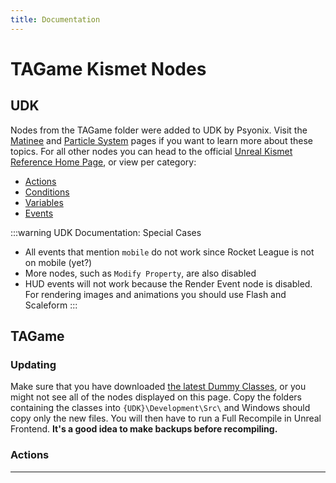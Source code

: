```yaml
---
title: Documentation
---
```

# TAGame Kismet Nodes

## UDK

Nodes from the TAGame folder were added to UDK by Psyonix. Visit the [Matinee](../udk/17_matinee) and [Particle System](../udk/11_details.html#particle-systems) pages if you want to learn more about these topics. For all other nodes you can head to the official [Unreal Kismet Reference Home Page](https://docs.unrealengine.com/udk/Three/KismetReference.html#Unreal%20Kismet%20Reference), or view per category:

- [Actions](https://docs.unrealengine.com/udk/Three/KismetReference.html#Actions)
- [Conditions](https://docs.unrealengine.com/udk/Three/KismetReference.html#Conditions)
- [Variables](https://docs.unrealengine.com/udk/Three/KismetReference.html#Variables)
- [Events](https://docs.unrealengine.com/udk/Three/KismetReference.html#Events)

:::warning UDK Documentation: Special Cases

- All events that mention `mobile` do not work since Rocket League is not on mobile (yet?)
- More nodes, such as `Modify Property`, are also disabled
- HUD events will not work because the Render Event node is disabled. For rendering images and animations you should use Flash and Scaleform
:::

## TAGame

### Updating

Make sure that you have downloaded [the latest Dummy Classes](https://github.com/RocketLeagueMapmaking/RL-Dummy-Classes), or you might not see all of the nodes displayed on this page. Copy the folders containing the classes into `{UDK}\Development\Src\` and Windows should copy only the new files. You will then have to run a Full Recompile in Unreal Frontend. **It's a good idea to make backups before recompiling.**

### Actions 

---

<KismetNode
    Title="Add Game Ball" Status="Not documented" Image="add_game_ball"
    Folder="TAGame" Type="Actions"
    Description="Add a ball to the game"  
    :InputLinks="['test','test2']"
    :OutputLinks="['test','test2']"
    :VariableLinks="['test','test2']"
    :Notes="['test','test2']"
/>

<KismetNode 
    Title="Apply Car Products" Status="Not documented"
    Folder="TAGame_decrypted" Type="Actions"
/>
